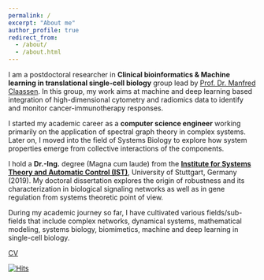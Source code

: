 ```yaml
---
permalink: /
excerpt: "About me"
author_profile: true
redirect_from: 
  - /about/
  - /about.html
---
```


I am a postdoctoral researcher in **Clinical bioinformatics & Machine learning in translational single-cell biology** group lead by [Prof. Dr. Manfred Claassen](https://www.medizin.uni-tuebingen.de/de/das-klinikum/mitarbeiter/profil/2147). In this group, my work aims at machine and deep learning based integration of high-dimensional cytometry and radiomics data to identify and monitor cancer-immunotherapy responses. 

I started my academic career as a **computer science engineer** working primarily on the application of spectral graph theory in complex systems. Later on, I moved into the field of Systems Biology to explore how system properties emerge from collective interactions of the components.

I hold a **Dr.-Ing.** degree (Magna cum laude) from the [**Institute for Systems Theory and Automatic Control (IST)**](https://www.ist.uni-stuttgart.de/), University of Stuttgart, Germany (2019). My doctoral dissertation explores the origin of robustness and its characterization in biological signaling networks as well as in gene regulation from systems theoretic point of view.

During my academic journey so far, I have cultivated various fields/sub-fields that include complex networks, dynamical systems, mathematical modeling, systems biology, biomimetics, machine and deep learning in single-cell biology.


[CV](https://debdaspaul.github.io/files/resume_debdas_paul.pdf)

[![Hits](https://hits.seeyoufarm.com/api/count/incr/badge.svg?url=https%3A%2F%2Fdebdaspaul.github.io&count_bg=%2379C83D&title_bg=%23555555&icon=&icon_color=%23E7E7E7&title=hits&edge_flat=false)](https://hits.seeyoufarm.com)

